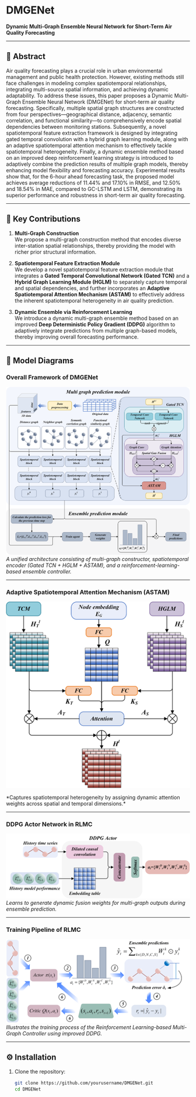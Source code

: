 # DMGENet

**Dynamic Multi-Graph Ensemble Neural Network for Short-Term Air Quality Forecasting**

---

## 📝 Abstract

Air quality forecasting plays a crucial role in urban environmental management and public health protection. However, existing methods still face challenges in modeling complex spatiotemporal relationships, integrating multi-source spatial information, and achieving dynamic adaptability. To address these issues, this paper proposes a Dynamic Multi-Graph Ensemble Neural Network (DMGENet) for short-term air quality forecasting. Specifically, multiple spatial graph structures are constructed from four perspectives—geographical distance, adjacency, semantic correlation, and functional similarity—to comprehensively encode spatial dependencies between monitoring stations. Subsequently, a novel spatiotemporal feature extraction framework is designed by integrating gated temporal convolution with a hybrid graph learning module, along with an adaptive spatiotemporal attention mechanism to effectively tackle spatiotemporal heterogeneity. Finally, a dynamic ensemble method based on an improved deep reinforcement learning strategy is introduced to adaptively combine the prediction results of multiple graph models, thereby enhancing model flexibility and forecasting accuracy. Experimental results show that, for the 6-hour ahead forecasting task, the proposed model achieves average reductions of 11.44% and 17.10% in RMSE, and 12.50% and 18.54% in MAE, compared to GC-LSTM and LSTM, demonstrating its superior performance and robustness in short-term air quality forecasting.

---

## 🚀 Key Contributions

1. **Multi-Graph Construction**  
   We propose a multi-graph construction method that encodes diverse inter-station spatial relationships, thereby providing the model with richer prior structural information.

2. **Spatiotemporal Feature Extraction Module**  
   We develop a novel spatiotemporal feature extraction module that integrates a **Gated Temporal Convolutional Network (Gated TCN)** and a **Hybrid Graph Learning Module (HGLM)** to separately capture temporal and spatial dependencies, and further incorporates an **Adaptive Spatiotemporal Attention Mechanism (ASTAM)** to effectively address the inherent spatiotemporal heterogeneity in air quality prediction.

3. **Dynamic Ensemble via Reinforcement Learning**  
   We introduce a dynamic multi-graph ensemble method based on an improved **Deep Deterministic Policy Gradient (DDPG)** algorithm to adaptively integrate predictions from multiple graph-based models, thereby improving overall forecasting performance.

---

## 🧩 Model Diagrams

### Overall Framework of DMGENet

![Model Architecture](Figures/Fig.1.png)  
*A unified architecture consisting of multi-graph constructor, spatiotemporal encoder (Gated TCN + HGLM + ASTAM), and a reinforcement-learning-based ensemble controller.*

---

### Adaptive Spatiotemporal Attention Mechanism (ASTAM)

<p align="center">
  <img src="Figures/Fig.2.png" alt="ASTAM" width="700"/>
</p>  
*Captures spatiotemporal heterogeneity by assigning dynamic attention weights across spatial and temporal dimensions.*

---

### DDPG Actor Network in RLMC

![DDPG Actor](Figures/Fig.3.png)  
*Learns to generate dynamic fusion weights for multi-graph outputs during ensemble prediction.*

---

### Training Pipeline of RLMC

![RLMC Training](Figures/Fig.4.png)  
*Illustrates the training process of the Reinforcement Learning-based Multi-Graph Controller using improved DDPG.*

---

## ⚙️ Installation

1. Clone the repository:  
   ```bash
   git clone https://github.com/yourusername/DMGENet.git
   cd DMGENet
